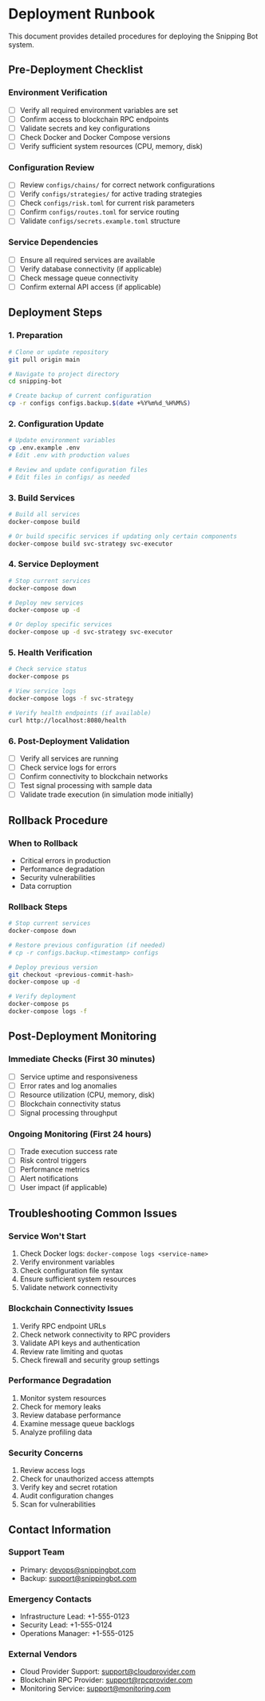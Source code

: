 # Deployment Runbook

This document provides detailed procedures for deploying the Snipping Bot system.

## Pre-Deployment Checklist

### Environment Verification

- [ ] Verify all required environment variables are set
- [ ] Confirm access to blockchain RPC endpoints
- [ ] Validate secrets and key configurations
- [ ] Check Docker and Docker Compose versions
- [ ] Verify sufficient system resources (CPU, memory, disk)

### Configuration Review

- [ ] Review `configs/chains/` for correct network configurations
- [ ] Verify `configs/strategies/` for active trading strategies
- [ ] Check `configs/risk.toml` for current risk parameters
- [ ] Confirm `configs/routes.toml` for service routing
- [ ] Validate `configs/secrets.example.toml` structure

### Service Dependencies

- [ ] Ensure all required services are available
- [ ] Verify database connectivity (if applicable)
- [ ] Check message queue connectivity
- [ ] Confirm external API access (if applicable)

## Deployment Steps

### 1. Preparation

```bash
# Clone or update repository
git pull origin main

# Navigate to project directory
cd snipping-bot

# Create backup of current configuration
cp -r configs configs.backup.$(date +%Y%m%d_%H%M%S)
```

### 2. Configuration Update

```bash
# Update environment variables
cp .env.example .env
# Edit .env with production values

# Review and update configuration files
# Edit files in configs/ as needed
```

### 3. Build Services

```bash
# Build all services
docker-compose build

# Or build specific services if updating only certain components
docker-compose build svc-strategy svc-executor
```

### 4. Service Deployment

```bash
# Stop current services
docker-compose down

# Deploy new services
docker-compose up -d

# Or deploy specific services
docker-compose up -d svc-strategy svc-executor
```

### 5. Health Verification

```bash
# Check service status
docker-compose ps

# View service logs
docker-compose logs -f svc-strategy

# Verify health endpoints (if available)
curl http://localhost:8080/health
```

### 6. Post-Deployment Validation

- [ ] Verify all services are running
- [ ] Check service logs for errors
- [ ] Confirm connectivity to blockchain networks
- [ ] Test signal processing with sample data
- [ ] Validate trade execution (in simulation mode initially)

## Rollback Procedure

### When to Rollback

- Critical errors in production
- Performance degradation
- Security vulnerabilities
- Data corruption

### Rollback Steps

```bash
# Stop current services
docker-compose down

# Restore previous configuration (if needed)
# cp -r configs.backup.<timestamp> configs

# Deploy previous version
git checkout <previous-commit-hash>
docker-compose up -d

# Verify deployment
docker-compose ps
docker-compose logs -f
```

## Post-Deployment Monitoring

### Immediate Checks (First 30 minutes)

- [ ] Service uptime and responsiveness
- [ ] Error rates and log anomalies
- [ ] Resource utilization (CPU, memory, disk)
- [ ] Blockchain connectivity status
- [ ] Signal processing throughput

### Ongoing Monitoring (First 24 hours)

- [ ] Trade execution success rate
- [ ] Risk control triggers
- [ ] Performance metrics
- [ ] Alert notifications
- [ ] User impact (if applicable)

## Troubleshooting Common Issues

### Service Won't Start

1. Check Docker logs: `docker-compose logs <service-name>`
2. Verify environment variables
3. Check configuration file syntax
4. Ensure sufficient system resources
5. Validate network connectivity

### Blockchain Connectivity Issues

1. Verify RPC endpoint URLs
2. Check network connectivity to RPC providers
3. Validate API keys and authentication
4. Review rate limiting and quotas
5. Check firewall and security group settings

### Performance Degradation

1. Monitor system resources
2. Check for memory leaks
3. Review database performance
4. Examine message queue backlogs
5. Analyze profiling data

### Security Concerns

1. Review access logs
2. Check for unauthorized access attempts
3. Verify key and secret rotation
4. Audit configuration changes
5. Scan for vulnerabilities

## Contact Information

### Support Team

- Primary: devops@snippingbot.com
- Backup: support@snippingbot.com

### Emergency Contacts

- Infrastructure Lead: +1-555-0123
- Security Lead: +1-555-0124
- Operations Manager: +1-555-0125

### External Vendors

- Cloud Provider Support: support@cloudprovider.com
- Blockchain RPC Provider: support@rpcprovider.com
- Monitoring Service: support@monitoring.com